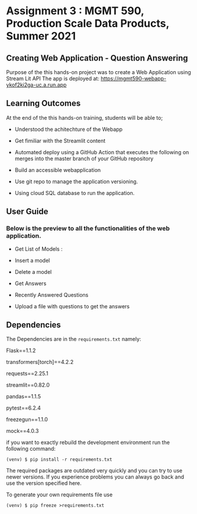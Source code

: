 # Assignment 3 : MGMT 590, Production Scale Data Products, Summer 2021

## Creating Web Application - Question Answering

Purpose of the this hands-on project was to create a Web Application using Stream Lit API
The app is deployed at: https://mgmt590-webapp-ykof2ki2ga-uc.a.run.app

## Learning Outcomes

At the end of the this hands-on training, students will be able to;

- Understood the achitechture of the Webapp

- Get fimiliar with the Streamlit content

- Automated deploy using a GitHub Action that executes the following on merges into the
master branch of your GitHub repository

- Build an accessible webapplication

- Use git repo to manage the application versioning.

- Using cloud SQL database to run the application.

## User Guide

### Below is the preview to all the functionalities of the web application.

- Get List of Models : 

- Insert a model

- Delete a model

- Get Answers

- Recently Answered Questions

- Upload a file with questions to get the answers

## Dependencies

The Dependencies are in the `requirements.txt` namely:

Flask==1.1.2

transformers[torch]==4.2.2

requests==2.25.1

streamlit==0.82.0

pandas==1.1.5

pytest==6.2.4

freezegun==1.1.0

mock==4.0.3

if you want to exactly rebuild the development environment
run the following command:

    (venv) $ pip install -r requirements.txt
    
The required packages are outdated very quickly and you can try to use newer versions.
If you experience problems you can always go back and use the version specified here.

To generate your own requirements file use

    (venv) $ pip freeze >requirements.txt 
 
 
 
